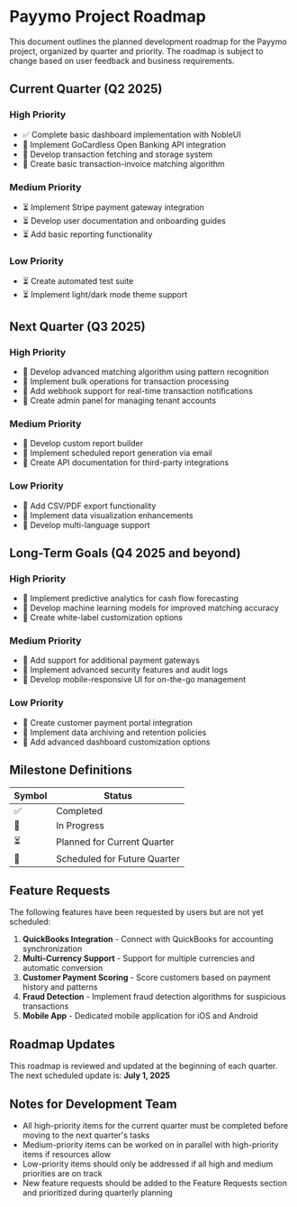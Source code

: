 # Payymo Project Roadmap

This document outlines the planned development roadmap for the Payymo project, organized by quarter and priority. The roadmap is subject to change based on user feedback and business requirements.

## Current Quarter (Q2 2025)

### High Priority
- ✅ Complete basic dashboard implementation with NobleUI
- 🔄 Implement GoCardless Open Banking API integration
- 🔄 Develop transaction fetching and storage system
- 🔄 Create basic transaction-invoice matching algorithm 

### Medium Priority
- ⏳ Implement Stripe payment gateway integration
- ⏳ Develop user documentation and onboarding guides
- ⏳ Add basic reporting functionality

### Low Priority
- ⏳ Create automated test suite
- ⏳ Implement light/dark mode theme support

## Next Quarter (Q3 2025)

### High Priority
- 📅 Develop advanced matching algorithm using pattern recognition
- 📅 Implement bulk operations for transaction processing
- 📅 Add webhook support for real-time transaction notifications
- 📅 Create admin panel for managing tenant accounts

### Medium Priority
- 📅 Develop custom report builder
- 📅 Implement scheduled report generation via email
- 📅 Create API documentation for third-party integrations

### Low Priority
- 📅 Add CSV/PDF export functionality
- 📅 Implement data visualization enhancements
- 📅 Develop multi-language support

## Long-Term Goals (Q4 2025 and beyond)

### High Priority
- 📅 Implement predictive analytics for cash flow forecasting
- 📅 Develop machine learning models for improved matching accuracy
- 📅 Create white-label customization options

### Medium Priority
- 📅 Add support for additional payment gateways
- 📅 Implement advanced security features and audit logs
- 📅 Develop mobile-responsive UI for on-the-go management

### Low Priority
- 📅 Create customer payment portal integration
- 📅 Implement data archiving and retention policies
- 📅 Add advanced dashboard customization options

## Milestone Definitions

| Symbol | Status |
|--------|--------|
| ✅ | Completed |
| 🔄 | In Progress |
| ⏳ | Planned for Current Quarter |
| 📅 | Scheduled for Future Quarter |

## Feature Requests

The following features have been requested by users but are not yet scheduled:

1. **QuickBooks Integration** - Connect with QuickBooks for accounting synchronization
2. **Multi-Currency Support** - Support for multiple currencies and automatic conversion
3. **Customer Payment Scoring** - Score customers based on payment history and patterns
4. **Fraud Detection** - Implement fraud detection algorithms for suspicious transactions
5. **Mobile App** - Dedicated mobile application for iOS and Android

## Roadmap Updates

This roadmap is reviewed and updated at the beginning of each quarter. The next scheduled update is: **July 1, 2025**

## Notes for Development Team

- All high-priority items for the current quarter must be completed before moving to the next quarter's tasks
- Medium-priority items can be worked on in parallel with high-priority items if resources allow
- Low-priority items should only be addressed if all high and medium priorities are on track
- New feature requests should be added to the Feature Requests section and prioritized during quarterly planning